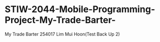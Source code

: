 # STIW-2044-Mobile-Programming-Project-My-Trade-Barter-
My Trade Barter 254017 Lim Mui Hoon(Test Back Up 2)
